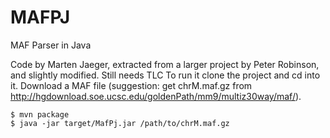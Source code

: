 # MAFPJ
MAF Parser in Java


Code by Marten Jaeger, extracted from a larger project by Peter Robinson, and slightly modified.
Still needs TLC
To run it clone the project and cd into it. Download a MAF file (suggestion: get chrM.maf.gz from
http://hgdownload.soe.ucsc.edu/goldenPath/mm9/multiz30way/maf/).



```aidl
$ mvn package
$ java -jar target/MafPj.jar /path/to/chrM.maf.gz

```
